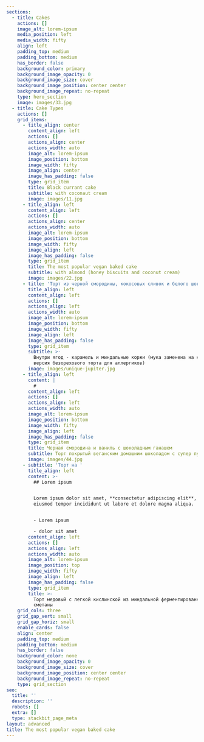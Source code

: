 ```yaml
---
sections:
  - title: Cakes
    actions: []
    image_alt: lorem-ipsum
    media_position: left
    media_width: fifty
    align: left
    padding_top: medium
    padding_bottom: medium
    has_border: false
    background_color: primary
    background_image_opacity: 0
    background_image_size: cover
    background_image_position: center center
    background_image_repeat: no-repeat
    type: hero_section
    image: images/33.jpg
  - title: Cake Types
    actions: []
    grid_items:
      - title_align: center
        content_align: left
        actions: []
        actions_align: center
        actions_width: auto
        image_alt: lorem-ipsum
        image_position: bottom
        image_width: fifty
        image_align: center
        image_has_padding: false
        type: grid_item
        title: Black currant cake
        subtitle: with coconaut cream
        image: images/11.jpg
      - title_align: left
        content_align: left
        actions: []
        actions_align: center
        actions_width: auto
        image_alt: lorem-ipsum
        image_position: bottom
        image_width: fifty
        image_align: left
        image_has_padding: false
        type: grid_item
        title: The most popular vegan baked cake
        subtitle: with almond (honey biscuits and coconut cream)
        image: images/22.jpg
      - title: 'Торт из черной смородины, кокосовых сливок и белого шоколада'
        title_align: left
        content_align: left
        actions: []
        actions_align: left
        actions_width: auto
        image_alt: lorem-ipsum
        image_position: bottom
        image_width: fifty
        image_align: left
        image_has_padding: false
        type: grid_item
        subtitle: >-
          Внутри ягод - карамель и миндальные коржи (мука заменена на нутовую -
          версия безорехового торта для аллергиков)
        image: images/unique-jupiter.jpg
      - title_align: left
        content: |
          #
        content_align: left
        actions: []
        actions_align: left
        actions_width: auto
        image_alt: lorem-ipsum
        image_position: bottom
        image_width: fifty
        image_align: left
        image_has_padding: false
        type: grid_item
        title: Черная смородина и ваниль с шоколадным ганашем
        subtitle: Торт покрытый веганским домашним шоколадом с супер пудрами
        image: images/44.jpg
      - subtitle: 'Торт на '
        title_align: left
        content: >-
          ## Lorem ipsum


          Lorem ipsum dolor sit amet, **consectetur adipiscing elit**, sed do
          eiusmod tempor incididunt ut labore et dolore magna aliqua.


          - Lorem ipsum

          - dolor sit amet
        content_align: left
        actions: []
        actions_align: left
        actions_width: auto
        image_alt: lorem-ipsum
        image_position: top
        image_width: fifty
        image_align: left
        image_has_padding: false
        type: grid_item
        title: >-
          Торт медовый с легкой кислинской из миндальной ферментированной
          сметаны
    grid_cols: three
    grid_gap_vert: small
    grid_gap_horiz: small
    enable_cards: false
    align: center
    padding_top: medium
    padding_bottom: medium
    has_border: false
    background_color: none
    background_image_opacity: 0
    background_image_size: cover
    background_image_position: center center
    background_image_repeat: no-repeat
    type: grid_section
seo:
  title: ''
  description: ''
  robots: []
  extra: []
  type: stackbit_page_meta
layout: advanced
title: The most popular vegan baked cake
---
```

